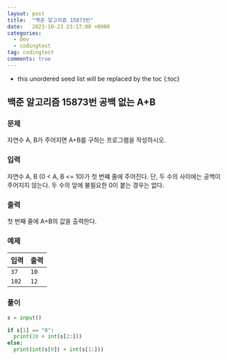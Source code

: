 ```yaml
---
layout: post
title:  "백준 알고리즘 15873번"
date:   2023-10-23 23:17:00 +0900
categories:
  - Dev
  - codingtest
tag: codingtest
comments: true
---
```


* this unordered seed list will be replaced by the toc
{:toc}

## 백준 알고리즘 15873번 공백 없는 A+B

### 문제

자연수 A, B가 주어지면 A+B를 구하는 프로그램을 작성하시오.

### 입력

자연수 A, B (0 < A, B <= 10)가 첫 번쨰 줄에 주어진다. 단, 두 수의 사이에는 공백이 주어지지 않는다. 두 수의 앞에 불필요한 0이 붙는 경우는 없다.

### 출력

첫 번째 줄에 A+B의 값을 출력한다.

### 예제

| 입력 | 출력 |
| --- | --- |
| `37` | `10` |
| `102` | `12` |

### 풀이

```py
s = input()

if s[1] == "0":
  print(10 + int(s[2:]))
else:
  print(int(s[0]) + int(s[1:]))
```